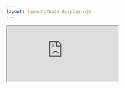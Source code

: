```yaml
---
layout: layouts/base-display.njk
---
```

<iframe class="festifyTVModeFrame" src="https://festify.us/tv/{% FESTIFY_UNIQUE_ID %}">Iframe not working. Use Chrome.</iframe>